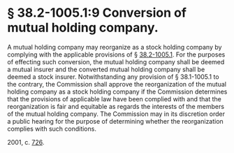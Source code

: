 # § 38.2-1005.1:9 Conversion of mutual holding company.

<p>A mutual holding company may reorganize as a stock holding company by complying with the applicable provisions of § <a href='http://law.lis.virginia.gov/vacode/38.2-1005.1/'>38.2-1005.1</a>. For the purposes of effecting such conversion, the mutual holding company shall be deemed a mutual insurer and the converted mutual holding company shall be deemed a stock insurer. Notwithstanding any provision of § 38.1-1005.1 to the contrary, the Commission shall approve the reorganization of the mutual holding company as a stock holding company if the Commission determines that the provisions of applicable law have been complied with and that the reorganization is fair and equitable as regards the interests of the members of the mutual holding company. The Commission may in its discretion order a public hearing for the purpose of determining whether the reorganization complies with such conditions.</p><p>2001, c. <a href='http://lis.virginia.gov/cgi-bin/legp604.exe?011+ful+CHAP0726'>726</a>.</p>